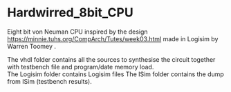 # Hardwirred_8bit_CPU
Eight bit von Neuman CPU inspired by the design https://minnie.tuhs.org/CompArch/Tutes/week03.html made in Logisim by Warren Toomey .

The vhdl folder contains all the sources to synthesise the circuit together with testbench file and program/date memory load.  
The Logisim folder contains Logisim files 
The ISim folder contains the dump from ISim (testbench results).

